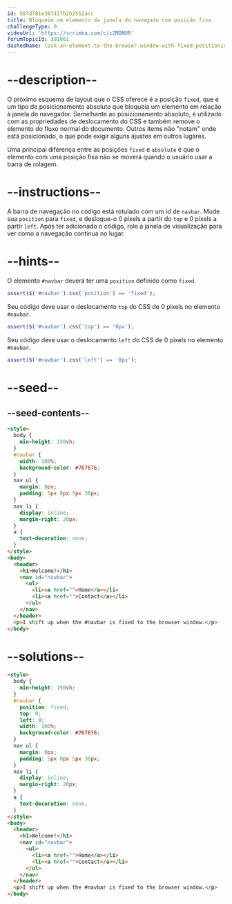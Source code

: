 ```yaml
---
id: 587d781e367417b2b2512acc
title: Bloqueie um elemento da janela do navegado com posição fixa 
challengeType: 0
videoUrl: 'https://scrimba.com/c/c2MDNUR'
forumTopicId: 301061
dashedName: lock-an-element-to-the-browser-window-with-fixed-positioning
---
```


# --description--

O próximo esquema de layout que o CSS oferece é a posição `fixed`, que é um tipo de posicionamento absoluto que bloqueia um elemento em relação à janela do navegador. Semelhante ao posicionamento absoluto, é utilizado com as propriedades de deslocamento do CSS e também remove o elemento do fluxo normal do documento. Outros items não "notam" onde está posicionado, o que pode exigir alguns ajustes em outros lugares.

Uma principal diferença entre as posições `fixed` e `absolute` é que o elemento com uma posição fixa não se moverá quando o usuário usar a barra de rolagem.

# --instructions--

A barra de navegação no código está rotulado com um id de `navbar`. Mude sua `position` para `fixed`, e desloque-o 0 pixels a partir do `top` e 0 pixels a partir `left`. Após ter adicionado o código, role a janela de visualização para ver como a navegação continua no lugar.

# --hints--

O elemento `#navbar` deverá ter uma `position` definido como `fixed`.

```js
assert($('#navbar').css('position') == 'fixed');
```

Seu código deve usar o deslocamento `top` do CSS de 0 pixels no elemento `#navbar`.

```js
assert($('#navbar').css('top') == '0px');
```

Seu código deve usar o deslocamento `left` do CSS de 0 pixels no elemento `#navbar`.

```js
assert($('#navbar').css('left') == '0px');
```

# --seed--

## --seed-contents--

```html
<style>
  body {
    min-height: 150vh;
  }
  #navbar {
    width: 100%;
    background-color: #767676;
  }
  nav ul {
    margin: 0px;
    padding: 5px 0px 5px 30px;
  }
  nav li {
    display: inline;
    margin-right: 20px;
  }
  a {
    text-decoration: none;
  }
</style>
<body>
  <header>
    <h1>Welcome!</h1>
    <nav id="navbar">
      <ul>
        <li><a href="">Home</a></li>
        <li><a href="">Contact</a></li>
      </ul>
    </nav>
  </header>
  <p>I shift up when the #navbar is fixed to the browser window.</p>
</body>
```

# --solutions--

```html
<style>
  body {
    min-height: 150vh;
  }
  #navbar {
    position: fixed;
    top: 0;
    left: 0;
    width: 100%;
    background-color: #767676;
  }
  nav ul {
    margin: 0px;
    padding: 5px 0px 5px 30px;
  }
  nav li {
    display: inline;
    margin-right: 20px;
  }
  a {
    text-decoration: none;
  }
</style>
<body>
  <header>
    <h1>Welcome!</h1>
    <nav id="navbar">
      <ul>
        <li><a href="">Home</a></li>
        <li><a href="">Contact</a></li>
      </ul>
    </nav>
  </header>
  <p>I shift up when the #navbar is fixed to the browser window.</p>
</body>
```
